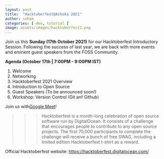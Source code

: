 ```yaml
---
layout: post
title:  "Hacktoberfest@Ashoka 2021"
author: soham
categories: [ dev, tutorial ]
image: assets/images/hacktoberfest2.png
---
```


Join us this **Sunday (17th October 2021)** for our Hacktoberfest Introductory Session. 
Following the success of last year, we are back with more events and eminent guest speakers from the FOSS Community.

**Agenda (October 17th | 7:00PM - 9:00PM IST)**

1) Welcome
2) Networking
3) Hacktoberfest 2021 Overview
4) Introduction to Open Source
5) Guest Speakers (To be announced soon!)
6) Workshop: Version Control (Git anf Github)

Join us with[Google Meet](meet.google.com/jmz-hgea-mkr)!

>>> Hacktoberfest is a month-long celebration of open source software run by DigitalOcean. It consists of a challenge that encourages people to contribute to any open source projects. The first 70,000 participants to complete the challenge will receive a bunch of free SWAG, including a limited edition Hacktoberfest t-shirt as a reward.

Official Hacktoberfest website: https://hacktoberfest.digitalocean.com/
